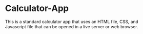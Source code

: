 # Calculator-App

This is a standard calculator app that uses an HTML file, CSS, and Javascript file that can be opened in a live server or web browser.
